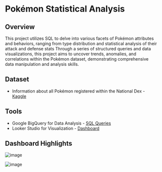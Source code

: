 # Pokémon Statistical Analysis

## Overview

This project utilizes SQL to delve into various facets of Pokémon attributes and behaviors, ranging from type distribution and statistical analysis of their attack and defense stats Through a series of structured queries and data visualizations, this project aims to uncover trends, anomalies, and correlations within the Pokémon dataset, demonstrating comprehensive data manipulation and analysis skills.


## Dataset
- Information about all Pokémon registered within the National Dex - [Kaggle](https://www.kaggle.com/datasets/guavocado/pokemon-stats-1025-pokemons)



## Tools
- Google BigQuery for Data Analysis - [SQL Queries](url)
- Looker Studio for Visualization - [Dashboard](https://lookerstudio.google.com/reporting/5698d915-716f-4608-8725-4b238d285ae9)


## Dashboard Highlights

![image](https://github.com/ddibara5/pokemon-analysis/assets/169186597/b5f890c3-6a45-4d73-8ca9-df464d85b224)

![image](https://github.com/ddibara5/pokemon-analysis/assets/169186597/6f378abd-3ca3-47e5-a22c-36c13e371651)
